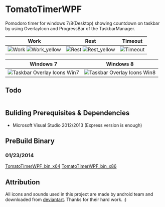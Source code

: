 # TomatoTimerWPF

Pomodoro timer for windows 7/8(Desktop) showing countdown on taskbar by using OverlayIcon and ProgressBar of the TaskbarManager.

|    Work    |   Rest      |  Timeout     |
|:----------:|:-----------:|:------------:|
| ![Work](http://lh4.ggpht.com/-Ebb5l2m-PQ8/UqaxkbX4OeI/AAAAAAAABiY/jhwk-xTy48k/s144/TomatoTimerWPF_Work_2.png) ![Work_yellow](http://lh5.ggpht.com/-cJe0Wb_L-pI/UqaxkcANnJI/AAAAAAAABiQ/VA_mW--HglI/s144/TomatoTimerWPF_Work_3.png) | ![Rest](http://lh6.ggpht.com/-BFD8ov-DFbE/UqaxkW7COlI/AAAAAAAABiU/C0NnluU-xAo/s144/TomatoTimerWPF_Rest_2.png) ![Rest_yellow](http://lh6.ggpht.com/-2yPKb3rnt98/Uqa409OIwJI/AAAAAAAABi8/vXlG-hn0GlA/s144/TomatoTimerWPF_Rest_3.png) | ![Timeout](http://lh5.ggpht.com/-Sed_sHUqJV8/UqUzJmzliEI/AAAAAAAABgw/YBt531qFHKk/s144/TomatoTimerWPF_TimeOut.png) |


| Windows 7 | Windows 8 |
|:---------:|:---------:|
| ![Taskbar Overlay Icons Win7](http://lh5.ggpht.com/-UgXA2tdtjCI/UqUzJoSJ78I/AAAAAAAABhE/e2SVe108bNM/s320/TomatoTimerWPF_OverlayIcon.png) | ![Taskbar Overlay Icons Win8](http://lh5.ggpht.com/-Muh0tDZiLv8/Urgbj_GV5iI/AAAAAAAABjU/F032XwfAJ5w/s320/TomatoTimerWPF_OverlayIcon_win8.png)|



## Todo
```
```

## Buliding Prerequisites & Dependencies
- Microsoft Visual Studio 2012/2013 (Express version is enough)

## PreBuild Binary
### 01/23/2014
[TomatoTimerWPF_bin_x64](https://dl.dropboxusercontent.com/u/10430797/Github/TomatoTimerWPF_bin_x64_build140123.7z)
[TomatoTimerWPF_bin_x86](https://dl.dropboxusercontent.com/u/10430797/Github/TomatoTimerWPF_bin_x86_build140123.7z)


## Attribution

All icons and sounds used in this project are made by android team and downloaded from [deviantart](http://palhaiz.deviantart.com/art/Android-4-1-Jelly-Bean-Icon-Set-311741892). Thanks for their hard work. :)

